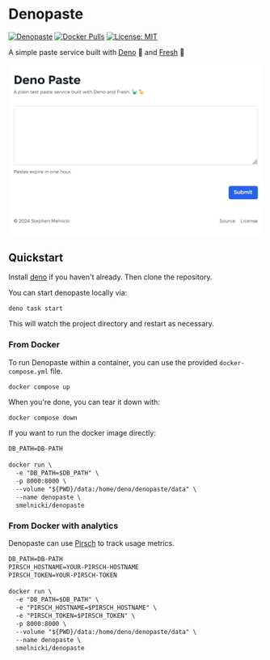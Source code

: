 # Denopaste

[![Denopaste](https://github.com/stephenmelnicki/denopaste/actions/workflows/ci.yml/badge.svg)](https://github.com/stephenmelnicki/denopaste/actions/workflows/ci.yml)
[![Docker Pulls](https://img.shields.io/docker/pulls/smelnicki/denopaste.svg?maxAge=604800)](https://hub.docker.com/r/smelnicki/denopaste)
[![License: MIT](https://img.shields.io/badge/License-MIT-blue.svg)](LICENSE)

A simple paste service built with [Deno](https://deno.land) 🦕 and
[Fresh](https://fresh.deno.dev) 🍋

<picture>
  <img
    alt="denopaste.com screenshot"
    src="https://raw.githubusercontent.com/stephenmelnicki/deno_paste/main/.readme-assets/screenshot.png"
  >
</picture>

## Quickstart

Install [deno](https://deno.com) if you haven't already. Then clone the
repository.

You can start denopaste locally via:

```
deno task start
```

This will watch the project directory and restart as necessary.

### From Docker

To run Denopaste within a container, you can use the provided
`docker-compose.yml` file.

```
docker compose up
```

When you're done, you can tear it down with:

```
docker compose down
```

If you want to run the docker image directly:

```
DB_PATH=DB-PATH

docker run \
  -e "DB_PATH=$DB_PATH" \
  -p 8000:8000 \
  --volume "${PWD}/data:/home/deno/denopaste/data" \
  --name denopaste \
  smelnicki/denopaste
```

### From Docker with analytics

Denopaste can use [Pirsch](https://pirsch.io) to track usage metrics.

```
DB_PATH=DB-PATH
PIRSCH_HOSTNAME=YOUR-PIRSCH-HOSTNAME
PIRSCH_TOKEN=YOUR-PIRSCH-TOKEN

docker run \
  -e "DB_PATH=$DB_PATH" \
  -e "PIRSCH_HOSTNAME=$PIRSCH_HOSTNAME" \
  -e "PIRSCH_TOKEN=$PIRSCH_TOKEN" \
  -p 8000:8000 \
  --volume "${PWD}/data:/home/deno/denopaste/data" \
  --name denopaste \
  smelnicki/denopaste
```
